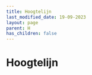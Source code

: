 ```yaml
---
title: Hoogtelijn
last_modified_date: 19-09-2023
layout: page
parent: H
has_children: false
---
```


Hoogtelijn
==========

